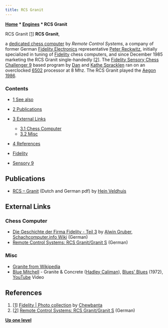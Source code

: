 ```yaml
---
title: RCS Granit
---
```

**[Home](Home "Home") \* [Engines](Engines "Engines") \* RCS Granit**



 [](https://www.flickr.com/photos/10261668@N05/858164673/in/set-72157600922170604) RCS Granit <a id="cite-note-1" href="#cite-ref-1">[1]</a> 
**RCS Granit**,  

a [dedicated chess computer](Dedicated_Chess_Computers "Dedicated Chess Computers") by *Remote Control Systems*, a company of former German [Fidelity Electronics](Fidelity_Electronics "Fidelity Electronics") representative [Peter Reckwitz](Peter_Reckwitz "Peter Reckwitz"), 
initially specialized in tuning of [Fidelity](Fidelity "Fidelity") chess computers, and since December 1985 marketing the RCS Granit single-handedly 
<a id="cite-note-2" href="#cite-ref-2">[2]</a>. 
The [Fidelity Sensory Chess Challenger 9](Sensory_9 "Sensory 9") based program by [Dan](Dan_Spracklen "Dan Spracklen") and [Kathe Spracklen](Kathe_Spracklen "Kathe Spracklen") ran on an overclocked [6502](6502 "6502") processor at 8 Mhz. The RCS Granit played the [Aegon 1986](Aegon_1986 "Aegon 1986"). 



### Contents


* [1 See also](#see-also)
* [2 Publications](#publications)
* [3 External Links](#external-links)
	+ [3.1 Chess Computer](#chess-computer)
	+ [3.2 Misc](#misc)
* [4 References](#references)






* [Fidelity](Fidelity "Fidelity")
* [Sensory 9](Sensory_9 "Sensory 9")


## Publications


* [RCS – Granit](http://www.schaakcomputers.nl/hein_veldhuis/database/files/12-1985%20%5BD-1701%5D%20RCS%20-%20Granit.pdf) (Dutch and German pdf) by [Hein Veldhuis](Hein_Veldhuis "Hein Veldhuis")


## External Links


### Chess Computer


* [Die Geschichte der Firma Fidelity - Teil 3](https://www.schach-computer.info/wiki/index.php/Die_Geschichte_der_Firma_Fidelity_-_Teil_3) by [Alwin Gruber](index.php?title=Alwin_Gruber&action=edit&redlink=1 "Alwin Gruber (page does not exist)"), [Schachcomputer.info Wiki](https://www.schach-computer.info/wiki/index.php/Hauptseite_En) (German)
* [Remote Control Systems: RCS Granit/Granit S](http://chess-computer.blogspot.de/2012/11/remote-control-systems-rcs-granitgranit.html) (German)


### Misc


* [Granite from Wikipedia](https://en.wikipedia.org/wiki/Granite)
* [Blue Mitchell](https://en.wikipedia.org/wiki/Blue_Mitchell) - Granite & Concrete ([Hadley Caliman](https://en.wikipedia.org/wiki/Hadley_Caliman)), [Blues' Blues](https://en.wikipedia.org/wiki/Blues%27_Blues) (1972), [YouTube](https://en.wikipedia.org/wiki/YouTube) Video


 
## References


1. <a id="cite-ref-1" href="#cite-note-1">[1]</a> [Fidelity | Photo collection](https://www.flickr.com/photos/10261668@N05/sets/72157600922170604/) by [Chewbanta](Steve_Blincoe "Steve Blincoe")
2. <a id="cite-ref-2" href="#cite-note-2">[2]</a> [Remote Control Systems: RCS Granit/Granit S](http://chess-computer.blogspot.de/2012/11/remote-control-systems-rcs-granitgranit.html) (German)

**[Up one level](Engines "Engines")**







 
